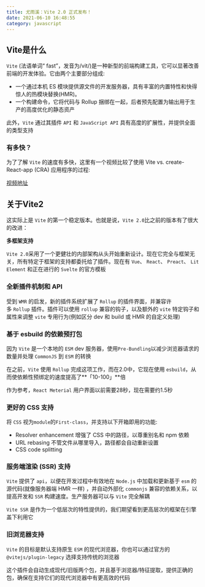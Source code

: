 ```yaml
---
title: 尤雨溪：Vite 2.0 正式发布！
date: 2021-06-10 16:48:55
category: javascript
---
```

## **Vite是什么**

`Vite` (法语单词“ fast”，发音为/vit/)是一种新型的前端构建工具，它可以显著改善前端的开发体验。它由两个主要部分组成:

*   一个通过本机 ES 模块提供源文件的开发服务器，具有丰富的内置特性和快得惊人的热模块替换(HMR)。
*   一个构建命令，它将代码与 Rollup 捆绑在一起，后者预先配置为输出用于生产的高度优化的静态资产

此外，`Vite` 通过其插件 `API` 和 `JavaScript API` 具有高度的扩展性，并提供全面的类型支持

### **有多快？**

为了了解 `Vite` 的速度有多快，这里有一个视频比较了使用 Vite vs. create-React-app (CRA) 应用程序的过程:

[视频地址](https://mp.weixin.qq.com/mp/readtemplate?t=pages/video_player_tmpl&auto=0&vid=wxv_1744059798674849795)

## **关于Vite2**

这实际上是 `Vite` 的第一个稳定版本。也就是说，`Vite 2.0`比之前的版本有了很大的改进：

**多框架支持**

`Vite 2.0`采用了一个更健壮的内部架构从头开始重新设计。现在它完全与框架无关，所有特定于框架的支持都委托给了插件。现在有 `Vue`、 `React`、 `Preact`、 `Lit Element` 和正在进行的 `Svelte` 的官方模板

### ****全新插件机制和 API****

受到 `WMR` 的启发，新的插件系统扩展了 `Rollup` 的插件界面，并兼容许多 `Rollup` 插件。插件可以使用 `rollup` 兼容的钩子，以及额外的 `vite` 特定钩子和属性来调整 `vite` 专用行为(例如区分 dev 和 build 或 HMR 的自定义处理)

### ****基于 esbuild 的依赖预打包****

因为 `Vite` 是一个本地的 `ESM` dev 服务器，使用`Pre-Bundling`以减少浏览器请求的数量并处理 `CommonJS` 到 `ESM` 的转换

在之前，`Vite` 使用 `Rollup` 完成这项工作，而在2.0中，它现在使用 `esbuild`，从而使依赖性预绑定的速度提高了**「10-100」**倍

作为参考，`React Meterial` 用户界面以前需要28秒，现在需要约1.5秒

### ****更好的 CSS 支持****

将 `CSS` 视为`module`的`First-class`，并支持以下开箱即用的功能:

*   Resolver enhancement 增强了 CSS 中的路径，以尊重别名和 npm 依赖
*   URL rebasing 不管文件从哪里导入，路径都会自动重新设置
*   CSS code splitting

### ****服务端渲染 (SSR) 支持****

`Vite` 提供了 `api`，以便在开发过程中有效地在 `Node.js` 中加载和更新基于 `esm` 的源代码(就像服务器端 HMR 一样) ，并自动外部化 `commonjs` 兼容的依赖关系，以提高开发和 `SSR` 构建速度。生产服务器可以与 `Vite` 完全解耦

`Vite SSR` 是作为一个低层次的特性提供的，我们期望看到更高层次的框架在引擎盖下利用它

### ****旧浏览器支持****

`Vite` 的目标是默认支持原生 `ESM` 的现代浏览器，你也可以通过官方的`@vitejs/plugin-legacy` 选择支持传统的浏览器

这个插件会自动生成现代/旧版两个包，并且基于浏览器/特征提取，提供正确的包，确保在支持它们的现代浏览器中有更高效的代码
